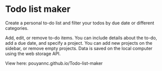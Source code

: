 # Todo list maker

Create a personal to-do list and filter your todos by due date or different categories.

Add, edit, or remove to-do items. You can include details about the to-do, add a due date, and specify a project. You can add new projects on the sidebar, or remove empty projects. Data is saved on the local computer using the web storage API.

View here: pouyannc.github.io/Todo-list-maker
